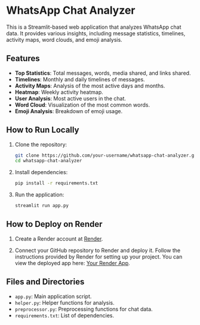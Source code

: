 # WhatsApp Chat Analyzer

This is a Streamlit-based web application that analyzes WhatsApp chat data. It provides various insights, including message statistics, timelines, activity maps, word clouds, and emoji analysis.

## Features

- **Top Statistics**: Total messages, words, media shared, and links shared.
- **Timelines**: Monthly and daily timelines of messages.
- **Activity Maps**: Analysis of the most active days and months.
- **Heatmap**: Weekly activity heatmap.
- **User Analysis**: Most active users in the chat.
- **Word Cloud**: Visualization of the most common words.
- **Emoji Analysis**: Breakdown of emoji usage.

## How to Run Locally

1. Clone the repository:
    ```sh
    git clone https://github.com/your-username/whatsapp-chat-analyzer.git
    cd whatsapp-chat-analyzer
    ```

2. Install dependencies:
    ```sh
    pip install -r requirements.txt
    ```

3. Run the application:
    ```sh
    streamlit run app.py
    ```

## How to Deploy on Render

1. Create a Render account at [Render](https://render.com/).

2. Connect your GitHub repository to Render and deploy it. Follow the instructions provided by Render for setting up your project. You can view the deployed app here: [Your Render App](https://whatsapp-chat-analyzer-73mh.onrender.com/).

## Files and Directories

- `app.py`: Main application script.
- `helper.py`: Helper functions for analysis.
- `preprocessor.py`: Preprocessing functions for chat data.
- `requirements.txt`: List of dependencies.


